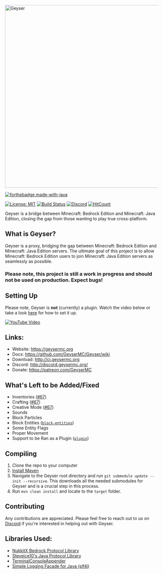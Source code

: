 <img src="https://i.ibb.co/NtPWcm5/20200216-214217.png" alt="Geyser" width="600"/>

[![forthebadge made-with-java](http://ForTheBadge.com/images/badges/made-with-java.svg)](https://java.com/)

[![License: MIT](https://img.shields.io/badge/license-MIT-blue.svg)](LICENSE)
[![Build Status](https://ci.nukkitx.com/job/Geyser/job/master/badge/icon)](https://ci.nukkitx.com/job/Geyser/job/master/)
[![Discord](https://img.shields.io/discord/613163671870242838.svg?color=%237289da&label=discord)](http://discord.geysermc.org/)
[![HitCount](http://hits.dwyl.io/Geyser/GeyserMC.svg)](http://hits.dwyl.io/Geyser/GeyserMC)

Geyser is a bridge between Minecraft: Bedrock Edition and Minecraft: Java Edition, closing the gap from those wanting to play true cross-platform.

## What is Geyser?
Geyser is a proxy, bridging the gap between Minecraft: Bedrock Edition and Minecraft: Java Edition servers.
The ultimate goal of this project is to allow Minecraft: Bedrock Edition users to join Minecraft: Java Edition servers as seamlessly as possible.

### Please note, this project is still a work in progress and should not be used on production. Expect bugs!

## Setting Up
Please note, Geyser is **not** (currently) a plugin. Watch the video below or take a look [here](https://github.com/GeyserMC/Geyser/wiki#Setup) for how to set it up.

[![YouTube Video](https://img.youtube.com/vi/U7dZZ8w7Gi4/0.jpg)](https://www.youtube.com/watch?v=U7dZZ8w7Gi4)

## Links:
- Website: https://geysermc.org
- Docs: https://github.com/GeyserMC/Geyser/wiki
- Download: http://ci.geysermc.org
- Discord: http://discord.geysermc.org/
- Donate: https://patreon.com/GeyserMC

## What's Left to be Added/Fixed
- Inventories ([#67](https://github.com/GeyserMC/Geyser/pull/67))
- Crafting ([#67](https://github.com/GeyserMC/Geyser/pull/67))
- Creative Mode ([#67](https://github.com/GeyserMC/Geyser/pull/67))
- Sounds
- Block Particles
- Block Entities ([`block-entities`](https://github.com/GeyserMC/Geyser/tree/block-entities))
- Some Entity Flags
- Proper Movement
- Support to be Ran as a Plugin ([`plugin`](https://github.com/GeyserMC/Geyser/tree/plugin))

## Compiling
1. Clone the repo to your computer
2. [Install Maven](https://maven.apache.org/install.html)
3. Navigate to the Geyser root directory and run `git submodule update --init --recursive`. This downloads all the needed submodules for Geyser and is a crucial step in this process.
4. Run `mvn clean install` and locate to the `target` folder.

## Contributing
Any contributions are appreciated. Please feel free to reach out to us on [Discord](http://discord.geysermc.org/) if
you're interested in helping out with Geyser.

## Libraries Used:
- [NukkitX Bedrock Protocol Library](https://github.com/NukkitX/Protocol)
- [Steveice10's Java Protocol Library](https://github.com/Steveice10/MCProtocolLib)
- [TerminalConsoleAppender](https://github.com/Minecrell/TerminalConsoleAppender)
- [Simple Logging Facade for Java (slf4j)](https://github.com/qos-ch/slf4j)
